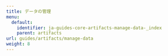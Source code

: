 ```yaml
---
title: データの管理
menu:
  default:
    identifier: ja-guides-core-artifacts-manage-data-_index
    parent: artifacts
url: guides/artifacts/manage-data
weight: 8
---
```



